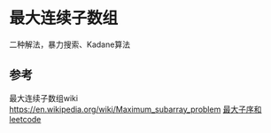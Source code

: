 # 最大连续子数组

二种解法，暴力搜索、Kadane算法

## 参考
最大连续子数组wiki https://en.wikipedia.org/wiki/Maximum_subarray_problem
[最大子序和 leetcode](https://leetcode-cn.com/problems/maximum-subarray/solution/zui-da-zi-xu-he-by-leetcode-solution/)
